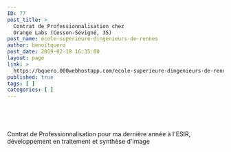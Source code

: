 ```yaml
---
ID: 77
post_title: >
  Contrat de Professionnalisation chez
  Orange Labs (Cesson-Sévigné, 35)
post_name: ecole-superieure-dingenieurs-de-rennes
author: benoitquero
post_date: 2019-02-18 16:35:00
layout: page
link: >
  https://bquero.000webhostapp.com/ecole-superieure-dingenieurs-de-rennes
published: true
tags: [ ]
categories: [ ]
---
```

<!-- wp:heading -->
<h2><br></h2>
<!-- /wp:heading -->

<!-- wp:paragraph -->
<p>Contrat de Professionnalisation pour ma dernière année à l'ESIR, développement en traitement et synthèse d'image</p>
<!-- /wp:paragraph -->